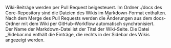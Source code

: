 Wiki-Beiträge werden per Pull Request beigesteuert. Im Ordner ./docs des Core-Repository sind die Dateien des Wikis im Markdown-Format enthalten. Nach dem Merge des Pull Requests werden die Änderungen aus dem docs-Ordner mit dem Wiki per GitHub-Workflow automatisch synchronisiert.  
Der Name der Markdown-Datei ist der Titel der Wiki-Seite. Die Datei _Sidebar.md enthält die Einträge, die rechts in der Sidebar des Wikis angezeigt werden.
